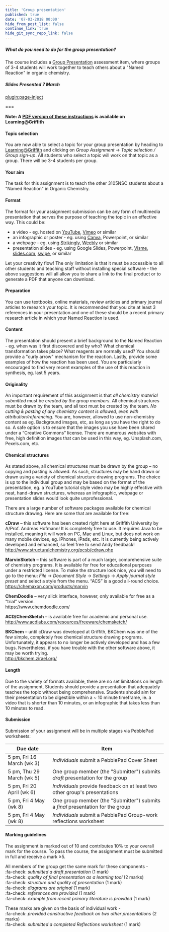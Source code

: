 ```yaml
---
title: 'Group presentation'
published: true
date: '07-03-2018 00:00'
hide_from_post_list: false
continue_link: true
hide_git_sync_repo_link: false
---
```


##### What do you need to do for the group presentation?  
The course includes a [Group Presentation](https://bblearn.griffith.edu.au/bbcswebdav/xid-22775068_1) assessment item, where groups of 3-4 students will work together to teach others about a "Named Reaction" in organic chemistry.

##### Slides Presented 7 March  
[plugin:page-inject](/slides/group-assignment)

===

**Note: A [PDF version of these instructions](https://bblearn.griffith.edu.au/bbcswebdav/xid-22775068_1) is available on Learning@Griffith**

#### Topic selection  
You are now able to select a topic for your group presentation by heading to [Learning@Griffith](https://bblearn.griffith.edu.au/webapps/blackboard/execute/announcement?method=search&context=course_entry&course_id=_64774_1&handle=announcements_entry&mode=view) and clicking on _Group Assignment_ &rarr; _Topic selection / Group sign-up_. All students who select a topic will work on that topic as a group. There will be 3-4 students per group.

#### Your aim  
The task for this assignment is to teach the other 3105NSC students about a "Named Reaction" in Organic Chemistry.  

#### Format  
The format for your assignment submission can be any form of multimedia presentation that serves the purpose of teaching the topic in an effective way. This could be:  

* a video - eg. hosted on [YouTube](https://www.youtube.com/), [Vimeo](https://vimeo.com/home) or similar  
* an infographic or poster - eg. using [Canva](https://www.canva.com/), Powerpoint, or similar  
* a webpage - eg. using [Strikingly](https://www.strikingly.com/), [Weebly](https://www.weebly.com/) or similar  
* presentation slides - eg. using Google Slides, Powerpoint, [Visme](https://www.visme.co/), [slides.com](https://slides.com/), [swipe](https://www.swipe.to/), or similar  

Let your creativity flow! The only limitation is that it must be accessible to all other students and teaching staff without installing special software - the above suggestions will all allow you to share a link to the final product or to generate a PDF that anyone can download.  

#### Preparation  
You can use textbooks, online materials, review articles and primary journal articles to research your topic. It is recommended that you cite at least 3 references in your presentation and one of these should be a recent primary research article in which your Named Reaction is used.  

#### Content  
The presentation should present a brief background to the Named Reaction - eg. when was it first discovered and by who? What chemical transformation takes place? What reagents are normally used? You should provide a "curly arrow" mechanism for the reaction. Lastly, provide some examples of how the reaction has been used. You are particularly encouraged to find very recent examples of the use of this reaction in synthesis, eg. last 5 years.

#### Originality

An important requirement of this assignment is that *all chemistry material
submitted* must be *created by the group members*. All chemical structures must
be drawn by the team, and all text must be created by the team. *No cutting &
pasting of any chemistry content is allowed, even with attribution/referencing*.
You are, however, allowed to use non-chemistry content as eg. Background images,
etc, as long as you have the right to do so. A safe option is to ensure that the
images you use have been shared under a “Creative Commons” license. There are
numerous websites with free, high definition images that can be used in this
way, eg. Unsplash.com, Pexels.com, etc.

#### Chemical structures <a id="chemical-structures"></a>  

As stated above, all chemical structures must be drawn by the group – no copying
and pasting is allowed. As such, structures may be hand drawn or drawn using a
variety of chemical structure drawing programs. The choice is up to the
individual group and may be based on the format of the presentation, eg. a
YouTube tutorial style video may be highly effective with neat, hand-drawn
structures, whereas an infographic, webpage or presentation slides would look
quite unprofessional.

There are a large number of software packages available for chemical structure
drawing. Here are some that are available for free:

**cDraw** – this software has been created right here at Griffith University by
A/Prof. Andreas Hofmann! It is completely free to use. It requires Java to be
installed, meaning it will work on PC, Mac and Linux, but does not work on many
mobile devices, eg. iPhones, iPads, etc. It is currently being actively
developed and enhanced, so feel free to send Andy feedback!  
<http://www.structuralchemistry.org/pcsb/cdraw.php>

**MarvinSketch** – this software is part of a much larger, comprehensive suite
of chemistry programs. It is available for free for educational purposes under a
restricted license. To make the structure look nice, you will need to go to the
menu: *File* → *Document Style* → *Settings* → *Apply journal style preset* and
select a style from the menu. “ACS” is a good all-round choice.  
<https://chemaxon.com/products/marvin>

**ChemDoodle** – very slick interface, however, only available for free as a
“trial” version.  
<https://www.chemdoodle.com/>

**ACD/ChemSketch** – is available free for academic and personal use.  
<http://www.acdlabs.com/resources/freeware/chemsketch/>

**BKChem** – until cDraw was developed at Griffith, BKChem was one of the few
simple, completely free chemical structure drawing programs. Unfortunately, it
appears to no longer be actively developed and has a few bugs. Nevertheless, if
you have trouble with the other software above, it may be worth trying.  
<http://bkchem.zirael.org/>

#### Length  
Due to the variety of formats available, there are no set limitations on length of the assignment. Students should provide a presentation that adequately teaches the topic without being comprehensive. Students should aim for their presentation to be digestible within a ~ 10 minute timeframe, ie. a video that is shorter than 10 minutes, or an infographic that takes less than 10 minutes to read.  

#### Submission  
Submission of your assignment will be in multiple stages via PebblePad worksheets:

| Due date | Item |
| -------- | ---- |
| 5 pm, Fri 16 March (wk 3) | _Individuals_ submit a PebblePad Cover Sheet |
| 5 pm, Thu 29 March (wk 5) | One group member (the "Submitter") submits *draft* presentation for the group |
| 5 pm, Fri 20 April (wk 6) | _Individuals_ provide feedback on at least two other group's presentations |
| 5 pm, Fri 4 May (wk 8) | One group member (the "Submitter") submits a *final* presentation for the group |
| 5 pm, Fri 4 May (wk 8) | _Individuals_ submit a PebblePad Group-work reflections worksheet |


#### Marking guidelines  
The assignment is marked out of 10 and contributes 10% to your overall mark for the course. To pass the course, the assignment must be submitted in full and receive a mark &ge;5.  

All members of the group get the same mark for these components -  
:fa-check: _submitted a draft presentation_ (1 mark)  
:fa-check: _quality of final presentation as a learning tool_ (2 marks)  
:fa-check: _structure and quality of presentation_ (1 mark)  
:fa-check: _diagrams are original_ (1 mark)  
:fa-check: _references are provided_ (1 mark)  
:fa-check: _example from recent primary literature is provided_ (1 mark)  

These marks are given on the basis of individual work -  
:fa-check: _provided constructive feedback on two other presentations_ (2 marks)  
:fa-check: _submitted a completed Reflections worksheet_ (1 mark)  
